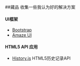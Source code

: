##藏品
收集一些我认为好的解决方案

#### UI框架
* [Bootstrap](http://www.bootcss.com/ "_blank")
* [Amaze UI](http://amazeui.org/)

#### HTML5 API 应用
* [History.js](https://github.com/browserstate/history.js) HTML5历史记录API
